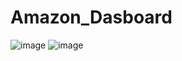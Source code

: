 # Amazon_Dasboard
![image](https://github.com/user-attachments/assets/43bcce99-eee9-4956-9563-a8535e6bfc39)
![image](https://github.com/user-attachments/assets/15e41ade-ddd5-4616-ba04-679c409abd50)
